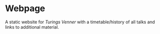 # Webpage

A static website for *Turings Venner* with a timetable/history of all talks and
links to additional material.
